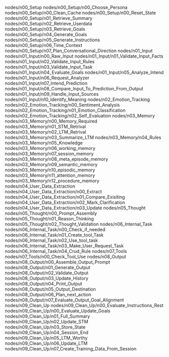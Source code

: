 nodes/n00_Setup
nodes/n00_Setup/n00_Choose_Persona
nodes/n00_Setup/n00_Clean_Cache
nodes/n00_Setup/n00_Reset_State
nodes/n00_Setup/n01_Retrieve_Summary
nodes/n00_Setup/n02_Retrieve_Userdata
nodes/n00_Setup/n03_Retrieve_Goals
nodes/n00_Setup/n04_Generate_Goals
nodes/n00_Setup/n05_Generate_Instructions
nodes/n00_Setup/n06_Time_Context
nodes/n00_Setup/n07_Plan_Conversational_Direction
nodes/n01_Input
nodes/n01_Input/n00_Raw_Input
nodes/n01_Input/n01_Validate_Input_Facts
nodes/n01_Input/n02_Validate_Input_Rules
nodes/n01_Input/n03_Validate_Input_Task
nodes/n01_Input/n04_Evaluate_Goals
nodes/n01_Input/n05_Analyze_Intend
nodes/n01_Input/n06_Request_Analyzer
nodes/n01_Input/n07_Intend_Prediction
nodes/n01_Input/n08_Compare_Input_To_Prediction_From_Output
nodes/n01_Input/n09_Handle_Input_Sources
nodes/n01_Input/n10_Identify_Meaning
nodes/n02_Emotion_Tracking
nodes/n02_Emotion_Tracking/n00_Sentiment_Analysis
nodes/n02_Emotion_Tracking/n01_Emotion_Classification
nodes/n02_Emotion_Tracking/n02_Self_Evaluation
nodes/n03_Memory
nodes/n03_Memory/n00_Memory_Required
nodes/n03_Memory/n01_STM_Retrival
nodes/n03_Memory/n02_LTM_Retrival
nodes/n03_Memory/n03_Summarize_LTM
nodes/n03_Memory/n04_Rules
nodes/n03_Memory/n05_Knowledge
nodes/n03_Memory/n06_working_memory
nodes/n03_Memory/n07_session_memory
nodes/n03_Memory/n08_meta_episode_memory
nodes/n03_Memory/n09_semantic_memory
nodes/n03_Memory/n10_episodic_memory
nodes/n03_Memory/n11_attention_memory
nodes/n03_Memory/n12_procedure_memory
nodes/n04_User_Data_Extraction
nodes/n04_User_Data_Extraction/n00_Extract
nodes/n04_User_Data_Extraction/n01_Compare_Exisiting
nodes/n04_User_Data_Extraction/n02_Mark_Clarification
nodes/n04_User_Data_Extraction/n03_Update
nodes/n05_Thought
nodes/n05_Thought/n00_Prompt_Assembly
nodes/n05_Thought/n01_Reason_Thinking
nodes/n05_Thought/n02_Thought_Validation
nodes/n06_Internal_Task
nodes/n06_Internal_Task/n00_Check_if_needed
nodes/n06_Internal_Task/n01_Create_tool_Task
nodes/n06_Internal_Task/n02_Use_tool_task
nodes/n06_Internal_Task/n03_Make_User_Request_Task
nodes/n06_Internal_Task/n04_Crud_Rule
nodes/n07_Tools
nodes/n07_Tools/n00_Check_Tool_Use
nodes/n08_Output
nodes/n08_Output/n00_Assemble_Output_Prompt
nodes/n08_Output/n01_Generate_Output
nodes/n08_Output/n02_Validate_Output
nodes/n08_Output/n03_Update_History
nodes/n08_Output/n04_Print_Output
nodes/n08_Output/n05_Output_Destination
nodes/n08_Output/n06_Plan_next_action
nodes/n08_Output/n07_Evaluate_Output_Goal_Alignment
nodes/n09_Clean_Up
nodes/n09_Clean_Up/n00_Evaluate_Instructions_Rest
nodes/n09_Clean_Up/n00_Evaluate_Update_Goals
nodes/n09_Clean_Up/n01_Full_Summary
nodes/n09_Clean_Up/n02_Update_STM
nodes/n09_Clean_Up/n03_Store_State
nodes/n09_Clean_Up/n04_Session_End
nodes/n09_Clean_Up/n05_LTM_Worthy
nodes/n09_Clean_Up/n06_Update_LTM
nodes/n09_Clean_Up/n07_Create_Training_Data_From_Session